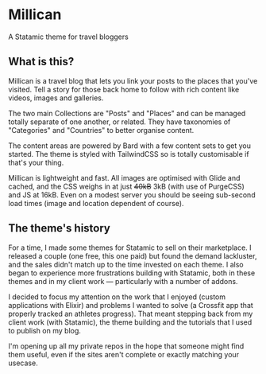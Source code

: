 # Millican
A Statamic theme for travel bloggers

## What is this?
Millican is a travel blog that lets you link your posts to the places that you've visited. Tell a story for those back home to follow with rich content like videos, images and galleries.

The two main Collections are "Posts" and "Places" and can be managed totally separate of one another, or related. They have taxonomies of "Categories" and "Countries" to better organise content.

The content areas are powered by Bard with a few content sets to get you started. The theme is styled with TailwindCSS so is totally customisable if that's your thing.

Millican is lightweight and fast. All images are optimised with Glide and cached, and the CSS weighs in at just ~~40kB~~ 3kB (with use of PurgeCSS) and JS at 16kB. Even on a modest server you should be seeing sub-second load times (image and location dependent of course).

## The theme's history
For a time, I made some themes for Statamic to sell on their marketplace. I released a couple (one free, this one paid) but found the demand lackluster, and the sales didn't match up to the time invested on each theme. I also began to experience more frustrations building with Statamic, both in these themes and in my client work — particularly with a number of addons.

I decided to focus my attention on the work that I enjoyed (custom applications with Elixir) and problems I wanted to solve (a Crossfit app that properly tracked an athletes progress). That meant stepping back from my client work (with Statamic), the theme building and the tutorials that I used to publish on my blog.

I'm opening up all my private repos in the hope that someone might find them useful, even if the sites aren't complete or exactly matching your usecase.
